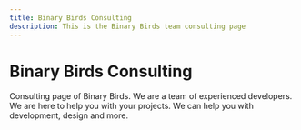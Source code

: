 ```yaml
---
title: Binary Birds Consulting
description: This is the Binary Birds team consulting page
---
```


# Binary Birds Consulting

Consulting page of Binary Birds. We are a team of experienced developers. We are here to help you with your projects. We can help you with development, design and more.

